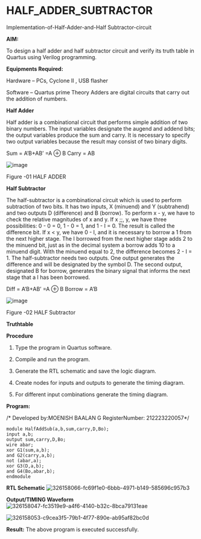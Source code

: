 # HALF_ADDER_SUBTRACTOR

Implementation-of-Half-Adder-and-Half Subtractor-circuit

**AIM:**

To design a half adder and half subtractor circuit and verify its truth table in Quartus using Verilog programming.

**Equipments Required:**

Hardware – PCs, Cyclone II , USB flasher 

Software – Quartus prime Theory Adders are digital circuits that carry out the addition of numbers.

**Half Adder**

Half adder is a combinational circuit that performs simple addition of two binary numbers. The input variables designate the augend and addend bits; the output variables produce the sum and carry. It is necessary to specify two output variables because the result may consist of two binary digits.

Sum = A’B+AB’ =A ⊕ B Carry = AB

![image](https://github.com/naavaneetha/HALF_ADDER_SUBTRACTOR/assets/154305477/bd4a0b2c-cdbc-4184-ab08-81578f121e1f)

Figure -01 HALF ADDER

**Half Subtractor**

The half-subtractor is a combinational circuit which is used to perform subtraction of two bits. It has two inputs, X (minuend) and Y (subtrahend) and two outputs D (difference) and B (borrow). To perform x - y, we have to check the relative magnitudes of x and y. If x ;;, y, we have three possibilities: 0 - 0 = 0, 1 - 0 = 1, and 1 - I = 0. The result is called the difference bit. If x < y, we have 0 - I, and it is necessary to borrow a 1 from the next higher stage. The I borrowed from the next higher stage adds 2 to the minuend bit, just as in the decimal system a borrow adds 10 to a minuend digit. With the minuend equal to 2, the difference becomes 2 - I = 1. The half-subtractor needs two outputs. One output generates the difference and will be designated by the symbol D. The second output, designated B for borrow, generates the binary signal that informs the next stage that a I has been borrowed. 

Diff = A’B+AB’ =A ⊕ B
Borrow = A’B

 ![image](https://github.com/naavaneetha/HALF_ADDER_SUBTRACTOR/assets/154305477/d76b099c-513f-4e7c-843a-e2fd028a531a)

Figure -02 HALF Subtractor

**Truthtable**

**Procedure**

1.	Type the program in Quartus software.

2.	Compile and run the program.

3.	Generate the RTL schematic and save the logic diagram.

4.	Create nodes for inputs and outputs to generate the timing diagram.

5.	For different input combinations generate the timing diagram.


**Program:**

/*
Developed by:MOENISH BAALAN G
RegisterNumber: 212223220057*/
```
module HalfAddSub(a,b,sum,carry,D,Bo);
input a,b;
output sum,carry,D,Bo;
wire abar;
xor G1(sum,a,b);
and G2(carry,a,b);
not (abar,a);
xor G3(D,a,b);
and G4(Bo,abar,b);
endmodule
```

**RTL Schematic**
![326158066-fc69f1e0-6bbb-4971-b149-585696c957b3](https://github.com/DharanAditya/HALF_ADDER_SUBTRACTOR/assets/147473834/1fb47e0c-ad53-4ac5-aeee-f7782359e9c6)


**Output/TIMING Waveform**
![326158047-fc3519e9-a4f6-4140-b32c-8bca79131eae](https://github.com/DharanAditya/HALF_ADDER_SUBTRACTOR/assets/147473834/02725409-565d-4cd0-ba88-e0fc62631162)

![326158053-c9cea3f5-79b1-4f77-890e-ab95af82bc0d](https://github.com/DharanAditya/HALF_ADDER_SUBTRACTOR/assets/147473834/8c14af5c-0d7c-4e8e-b6c9-0c99a4d4b59b)


**Result:**
The above program is executed successfully.
